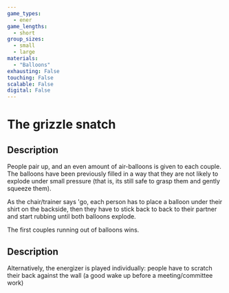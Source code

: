 ```yaml
---
game_types:
  - ener
game_lengths:
  - short
group_sizes:
  - small
  - large
materials:
  - "Balloons"
exhausting: False
touching: False
scalable: False
digital: False
---
```

# The grizzle snatch

## Description
People pair up, and an even amount of air-balloons is given to each couple. The balloons have been previously filled in a way that they are not likely to explode under small pressure (that is, its still safe to grasp them and gently squeeze them).
 
As the chair/trainer says 'go, each person has to place a balloon under their shirt on the backside, then they have to stick back to back to their partner and start rubbing until both balloons explode. 

The first couples running out of balloons wins.

## Description
Alternatively, the energizer is played individually: people have to scratch their back against the wall (a good wake up before a meeting/committee work)
